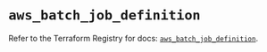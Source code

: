 # `aws_batch_job_definition`

Refer to the Terraform Registry for docs: [`aws_batch_job_definition`](https://registry.terraform.io/providers/hashicorp/aws/5.93.0/docs/resources/batch_job_definition).
